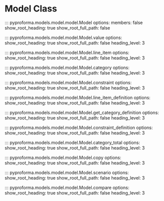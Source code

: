 # Model Class

::: pyproforma.models.model.model.Model
    options:
      members: false
      show_root_heading: true
      show_root_full_path: false

::: pyproforma.models.model.model.Model.value
    options:
      show_root_heading: true
      show_root_full_path: false
      heading_level: 3

::: pyproforma.models.model.model.Model.line_item
    options:
      show_root_heading: true
      show_root_full_path: false
      heading_level: 3

::: pyproforma.models.model.model.Model.category
    options:
      show_root_heading: true
      show_root_full_path: false
      heading_level: 3

::: pyproforma.models.model.model.Model.constraint
    options:
      show_root_heading: true
      show_root_full_path: false
      heading_level: 3

::: pyproforma.models.model.model.Model.line_item_definition
    options:
      show_root_heading: true
      show_root_full_path: false
      heading_level: 3

::: pyproforma.models.model.model.Model.get_category_definition
    options:
      show_root_heading: true
      show_root_full_path: false
      heading_level: 3

::: pyproforma.models.model.model.Model.constraint_definition
    options:
      show_root_heading: true
      show_root_full_path: false
      heading_level: 3

::: pyproforma.models.model.model.Model.category_total
    options:
      show_root_heading: true
      show_root_full_path: false
      heading_level: 3

::: pyproforma.models.model.model.Model.copy
    options:
      show_root_heading: true
      show_root_full_path: false
      heading_level: 3

::: pyproforma.models.model.model.Model.scenario
    options:
      show_root_heading: true
      show_root_full_path: false
      heading_level: 3

::: pyproforma.models.model.model.Model.compare
    options:
      show_root_heading: true
      show_root_full_path: false
      heading_level: 3
    

